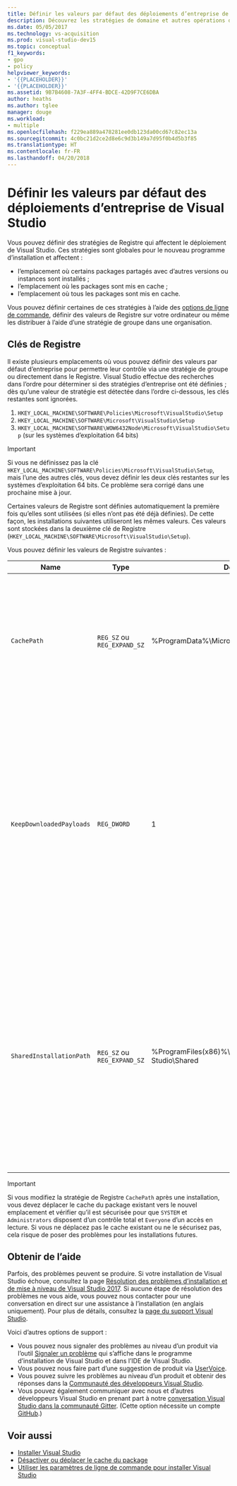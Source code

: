 ```yaml
---
title: Définir les valeurs par défaut des déploiements d’entreprise de Visual Studio
description: Découvrez les stratégies de domaine et autres opérations de configuration disponibles pour les déploiements en entreprise de Visual Studio.
ms.date: 05/05/2017
ms.technology: vs-acquisition
ms.prod: visual-studio-dev15
ms.topic: conceptual
f1_keywords:
- gpo
- policy
helpviewer_keywords:
- '{{PLACEHOLDER}}'
- '{{PLACEHOLDER}}'
ms.assetid: 9B7B4608-7A3F-4FF4-BDCE-42D9F7CE6DBA
author: heaths
ms.author: tglee
manager: douge
ms.workload:
- multiple
ms.openlocfilehash: f229ea889a478281ee0db123da00cd67c82ec13a
ms.sourcegitcommit: 4c0bc21d2ce2d8e6c9d3b149a7d95f0b4d5b3f85
ms.translationtype: HT
ms.contentlocale: fr-FR
ms.lasthandoff: 04/20/2018
---
```

# <a name="set-defaults-for-enterprise-deployments-of-visual-studio"></a>Définir les valeurs par défaut des déploiements d’entreprise de Visual Studio

Vous pouvez définir des stratégies de Registre qui affectent le déploiement de Visual Studio. Ces stratégies sont globales pour le nouveau programme d’installation et affectent :

- l’emplacement où certains packages partagés avec d’autres versions ou instances sont installés ;
- l’emplacement où les packages sont mis en cache ;
- l’emplacement où tous les packages sont mis en cache.

Vous pouvez définir certaines de ces stratégies à l’aide des [options de ligne de commande](use-command-line-parameters-to-install-visual-studio.md), définir des valeurs de Registre sur votre ordinateur ou même les distribuer à l’aide d’une stratégie de groupe dans une organisation.

## <a name="registry-keys"></a>Clés de Registre

Il existe plusieurs emplacements où vous pouvez définir des valeurs par défaut d’entreprise pour permettre leur contrôle via une stratégie de groupe ou directement dans le Registre. Visual Studio effectue des recherches dans l’ordre pour déterminer si des stratégies d’entreprise ont été définies ; dès qu’une valeur de stratégie est détectée dans l’ordre ci-dessous, les clés restantes sont ignorées.

1. `HKEY_LOCAL_MACHINE\SOFTWARE\Policies\Microsoft\VisualStudio\Setup`
2. `HKEY_LOCAL_MACHINE\SOFTWARE\Microsoft\VisualStudio\Setup`
3. `HKEY_LOCAL_MACHINE\SOFTWARE\WOW6432Node\Microsoft\VisualStudio\Setup` (sur les systèmes d’exploitation 64 bits)

> [!IMPORTANT]
> Si vous ne définissez pas la clé `HKEY_LOCAL_MACHINE\SOFTWARE\Policies\Microsoft\VisualStudio\Setup`, mais l’une des autres clés, vous devez définir les deux clés restantes sur les systèmes d’exploitation 64 bits. Ce problème sera corrigé dans une prochaine mise à jour.

Certaines valeurs de Registre sont définies automatiquement la première fois qu’elles sont utilisées (si elles n’ont pas été déjà définies). De cette façon, les installations suivantes utiliseront les mêmes valeurs. Ces valeurs sont stockées dans la deuxième clé de Registre (`HKEY_LOCAL_MACHINE\SOFTWARE\Microsoft\VisualStudio\Setup`).

Vous pouvez définir les valeurs de Registre suivantes :

| **Name** | **Type** | **Default** | **Description** |
| -------- | -------- | ----------- | --------------- |
| `CachePath` | `REG_SZ` ou `REG_EXPAND_SZ` | %ProgramData%\Microsoft\VisualStudio\Packages | Répertoire dans lequel les manifestes de package et, éventuellement, les charges utiles sont stockés. Pour plus d’informations, consultez [Désactiver ou déplacer le cache du package](disable-or-move-the-package-cache.md). |
| `KeepDownloadedPayloads` | `REG_DWORD` | 1 | Conservation des charges utiles de package même après leur installation. Vous pouvez modifier la valeur à tout moment. La désactivation de la stratégie supprime les charges utiles de package en cache pour l’instance que vous réparez ou modifiez. Pour plus d’informations, consultez [Désactiver ou déplacer le cache du package](disable-or-move-the-package-cache.md). |
| `SharedInstallationPath` | `REG_SZ` ou `REG_EXPAND_SZ` | %ProgramFiles(x86)%\Microsoft Visual Studio\Shared | Répertoire dans lequel des packages partagés entre les versions ou instances de Visual Studio sont installés. Vous pouvez modifier la valeur à tout moment, mais cela n’affectera que les installations futures. Les produits déjà installés à l’ancien emplacement ne doivent pas être déplacés ou ils risquent de ne pas fonctionner correctement. |

> [!IMPORTANT]
> Si vous modifiez la stratégie de Registre `CachePath` après une installation, vous devez déplacer le cache du package existant vers le nouvel emplacement et vérifier qu’il est sécurisée pour que `SYSTEM` et `Administrators` disposent d’un contrôle total et `Everyone` d’un accès en lecture.
> Si vous ne déplacez pas le cache existant ou ne le sécurisez pas, cela risque de poser des problèmes pour les installations futures.

## <a name="get-support"></a>Obtenir de l’aide

Parfois, des problèmes peuvent se produire. Si votre installation de Visual Studio échoue, consultez la page [Résolution des problèmes d’installation et de mise à niveau de Visual Studio 2017](troubleshooting-installation-issues.md). Si aucune étape de résolution des problèmes ne vous aide, vous pouvez nous contacter pour une conversation en direct sur une assistance à l’installation (en anglais uniquement). Pour plus de détails, consultez la [page du support Visual Studio](https://www.visualstudio.com/vs/support/#talktous).

Voici d’autres options de support :

* Vous pouvez nous signaler des problèmes au niveau d’un produit via l’outil [Signaler un problème](../ide/how-to-report-a-problem-with-visual-studio-2017.md) qui s’affiche dans le programme d’installation de Visual Studio et dans l’IDE de Visual Studio.
* Vous pouvez nous faire part d’une suggestion de produit via [UserVoice](https://visualstudio.uservoice.com/forums/121579).
* Vous pouvez suivre les problèmes au niveau d’un produit et obtenir des réponses dans la [Communauté des développeurs Visual Studio](https://developercommunity.visualstudio.com/).
* Vous pouvez également communiquer avec nous et d’autres développeurs Visual Studio en prenant part à notre [conversation Visual Studio dans la communauté Gitter](https://gitter.im/Microsoft/VisualStudio). (Cette option nécessite un compte [GitHub](https://github.com/).)

## <a name="see-also"></a>Voir aussi

 * [Installer Visual Studio](install-visual-studio.md)
 * [Désactiver ou déplacer le cache du package](disable-or-move-the-package-cache.md)
 * [Utiliser les paramètres de ligne de commande pour installer Visual Studio](use-command-line-parameters-to-install-visual-studio.md)
